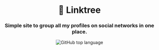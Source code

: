 <h1 align="center">🌲 Linktree</h1>
<h3 align="center">Simple site to group all my profiles on social networks in one place.</h3>

<p align="center">
  <img alt="GitHub top language" src="![image](https://github.com/AlokTiwari5/Alok-linktree/assets/123202612/7f843de3-9549-415e-b3d7-b44b084f422e)">
  
